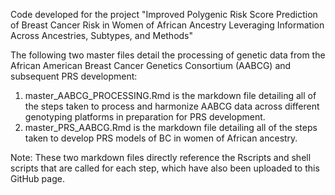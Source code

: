 Code developed for the project "Improved Polygenic Risk Score Prediction of Breast Cancer Risk in Women of African Ancestry Leveraging Information Across Ancestries, Subtypes, and Methods"

The following two master files detail the processing of genetic data from the African American Breast Cancer Genetics Consortium (AABCG) and subsequent PRS development:
1) master_AABCG_PROCESSING.Rmd is the markdown file detailing all of the steps taken to process and harmonize AABCG data across different genotyping platforms in preparation for PRS development. 
2) master_PRS_AABCG.Rmd is the markdown file detailing all of the steps taken to develop PRS models of BC in women of African ancestry.

Note: These two markdown files directly reference the Rscripts and shell scripts that are called for each step, which have also been uploaded to this GitHub page. 
